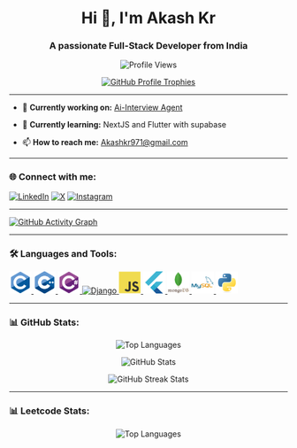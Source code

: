 <h1 align="center">Hi 👋, I'm Akash Kr</h1>
<h3 align="center">A passionate Full-Stack Developer from India</h3>

<p align="center"> <img src="https://komarev.com/ghpvc/?username=akashkr-971&label=Profile%20Views&color=0e75b6&style=flat" alt="Profile Views" /> </p>

<p align="center"> 
  <a href="https://github.com/ryo-ma/github-profile-trophy">
    <img src="https://github-profile-trophy.vercel.app/?username=akashkr-971&theme=onedark" alt="GitHub Profile Trophies" />
  </a> 
</p>

---

- 🔭 **Currently working on:** [Ai-Interview Agent](https://github.com/akashkr-971/Ai-interview-assistant)

- 🌱 **Currently learning:** NextJS and Flutter with supabase 

- 📫 **How to reach me:** [Akashkr971@gmail.com](mailto:Akashkr971@gmail.com)  

---

<h3 align="left">🌐 Connect with me:</h3>
<p align="left">
  <a href="https://www.linkedin.com/in/akash-kr-kochi/" target="_blank"><img src="https://cdn-icons-png.flaticon.com/512/174/174857.png" alt="LinkedIn" width="40" height="40"/></a>
  <a href="https://x.com/akashkr971" target="_blank"><img src="https://cdn-icons-png.flaticon.com/512/733/733579.png" alt="X" width="40" height="40"/></a>
  <a href="https://www.instagram.com/ig.akash_kr/"><img src="https://cdn-icons-png.flaticon.com/512/733/733558.png" alt="Instagram" width="40" height="40"/></a>
</p>

---

[![GitHub Activity Graph](https://github-readme-activity-graph.vercel.app/graph?username=akashkr-971&theme=github-compact)](https://github.com/akashkr-971)

---

<h3 align="left">🛠️ Languages and Tools:</h3>
<p align="left">
  <a href="https://www.cprogramming.com/" target="_blank" rel="noreferrer">
    <img src="https://raw.githubusercontent.com/devicons/devicon/master/icons/c/c-original.svg" alt="C" width="40" height="40"/> 
  </a> 
  <a href="https://www.w3schools.com/cpp/" target="_blank" rel="noreferrer">
    <img src="https://raw.githubusercontent.com/devicons/devicon/master/icons/cplusplus/cplusplus-original.svg" alt="C++" width="40" height="40"/> 
  </a>
  <a href="https://www.w3schools.com/cs/" target="_blank" rel="noreferrer">
    <img src="https://raw.githubusercontent.com/devicons/devicon/master/icons/csharp/csharp-original.svg" alt="C#" width="40" height="40"/> 
  </a>
  <a href="https://www.djangoproject.com/" target="_blank" rel="noreferrer">
    <img src="https://cdn.worldvectorlogo.com/logos/django.svg" alt="Django" width="40" height="40"/>
  </a>
  <a href="https://developer.mozilla.org/en-US/docs/Web/JavaScript" target="_blank" rel="noreferrer">
    <img src="https://raw.githubusercontent.com/devicons/devicon/master/icons/javascript/javascript-original.svg" alt="JavaScript" width="40" height="40"/>
  </a>
  <a href="https://flutter.dev/" target="_blank" rel="noreferrer">
    <img src="https://raw.githubusercontent.com/devicons/devicon/master/icons/flutter/flutter-original.svg" alt="Flutter" width="40" height="40"/>
  </a>
  <a href="https://www.mongodb.com/" target="_blank" rel="noreferrer">
    <img src="https://raw.githubusercontent.com/devicons/devicon/master/icons/mongodb/mongodb-original-wordmark.svg" alt="MongoDB" width="40" height="40"/>
  </a>
  <a href="https://www.mysql.com/" target="_blank" rel="noreferrer">
    <img src="https://raw.githubusercontent.com/devicons/devicon/master/icons/mysql/mysql-original-wordmark.svg" alt="MySQL" width="40" height="40"/> 
  </a>
  <a href="https://www.python.org/" target="_blank" rel="noreferrer">
    <img src="https://raw.githubusercontent.com/devicons/devicon/master/icons/python/python-original.svg" alt="Python" width="40" height="40"/> 
  </a>
</p>

---

<h3 align="left">📊 GitHub Stats:</h3>
<p align="center">
  <img src="https://github-readme-stats.vercel.app/api/top-langs?username=akashkr-971&show_icons=true&locale=en&layout=compact" alt="Top Languages" />
</p>

<p align="center">
  <img src="https://github-readme-stats.vercel.app/api?username=akashkr-971&show_icons=true&locale=en" alt="GitHub Stats" />
</p>

<p align="center">
  <img src="https://github-readme-streak-stats.herokuapp.com/?user=akashkr-971&theme=radical" alt="GitHub Streak Stats" />
</p>

---
<h3 align="left">📊 Leetcode Stats:</h3>
<p align="center">
  <img src="https://leetcard.jacoblin.cool/akash_kr_971" alt="Top Languages" />
</p>

